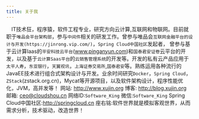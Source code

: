 ```yaml
---
title: 关于我
---
```

　IT技术狂，程序猿，软件工程专业，研究方向云计算,互联网和物联网。目前就职于`唯品会平台架构部`，参与`中间件`相关的研发工作。曾参与唯品会`互联网金融平台的设计与开发(https://jinrong.vip.com/)`，`Spring Cloud中国社区`发起者， 曾参与基于云计算Iaas的`平安科技云平台`(www.pinganyun.com)和`国泰君安证卷`云平台的开发，以及基于`云计算Saas平台`的`云销售管理系统`的开发等。开发的私有云产品应用于`太平人寿`，`东亚银行`，`天翼视讯`，`上海证券交易所`,`国泰君安`等。熟练运用各种流行的JavaEE技术进行组合式架构设计与开发。业余时间研究`Docker`，`Spring Cloud`，`ZStack`(zstack.org.cn)，Mycat等开源项目，以及软件架构设计，程序性能优化，JVM，高并发等！
网站: http://www.xujin.org 
博客: http://blog.xujin.org
邮箱: ceo@cloudshou.cn
网络ID:`Software_King`
微信:`Software_King`
Spring Cloud中国社区:http://springcloud.cn
座右铭:软件世界就是模拟客观世界，从而需求分析，技术驱动，改造世界！


